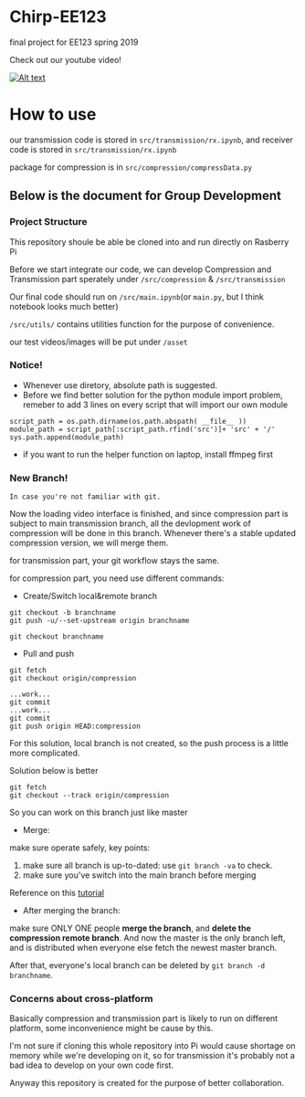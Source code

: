 # Chirp-EE123
final project for EE123 spring 2019


Check out our youtube video!


[![Alt text](https://img.youtube.com/vi/K-fmVa1zFKA/0.jpg)](https://www.youtube.com/watch?v=K-fmVa1zFKA)




# How to use
our transmission code is stored in `src/transmission/rx.ipynb`, and receiver code is stored in `src/transmission/rx.ipynb`

package for compression is in `src/compression/compressData.py`




## Below is the document for Group Development
### Project Structure
This repository shoule be able be cloned into and run directly on Rasberry Pi

Before we start integrate our code, we can develop Compression and Transmission part sperately under `/src/compression` & `/src/transmission`

Our final code should run on `/src/main.ipynb`(or `main.py`, but I think notebook looks much better)

`/src/utils/` contains utilities function for the purpose of convenience.

our test videos/images will be put under `/asset`

### Notice!
-   Whenever use diretory, absolute path is suggested.
-   Before we find better solution for the python module import problem, remeber to add 3 lines on every script that will import our own module
```
script_path = os.path.dirname(os.path.abspath( __file__ ))
module_path = script_path[:script_path.rfind('src')]+ 'src' + '/'
sys.path.append(module_path)
```
-   if you want to run the helper function on laptop, install ffmpeg first

### New Branch!
    In case you're not familiar with git.

Now the loading video interface is finished, and since compression part is subject to main transmission branch, all the devlopment work of compression will be done in this branch. Whenever there's a stable updated compression version, we will merge them.

for transmission part, your git workflow stays the same.

for compression part, you need use different commands:
-   Create/Switch local&remote branch

```
git checkout -b branchname
git push -u/--set-upstream origin branchname

git checkout branchname
```


-	Pull and push

```
git fetch
git checkout origin/compression 

...work...
git commit
...work...
git commit
git push origin HEAD:compression
```
For this solution, local branch is not created, so the push process is a little more complicated.

Solution below is better
```
git fetch
git checkout --track origin/compression 
```
So you can work on this branch just like master

-   Merge:

make sure operate safely, key points:
1. make sure all branch is up-to-dated: use `git branch -va` to check.
2. make sure you've switch into the main branch before merging

Reference on this [tutorial](https://www.git-tower.com/learn/git/faq/git-merge-branch)

-   After merging the branch:

make sure ONLY ONE people __merge the branch__, and __delete the compression remote branch__. And now the master is the only branch left, and is distributed when everyone else fetch the newest master branch.

After that, everyone's local branch can be deleted by `git branch -d branchname`.

### Concerns about cross-platform
Basically compression and transmission part is likely to run on different platform, some inconvenience might be cause by this.

I'm not sure if cloning this whole repository into Pi would cause shortage on memory while we're developing on it, so for transmission it's probably not a bad idea to develop on your own code first.

Anyway this repository is created for the purpose of better collaboration.
